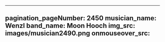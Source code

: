 ------
pagination_pageNumber: 2450
musician_name: Wenzl
band_name: Moon Hooch
img_src: images/musician2490.png
onmouseover_src: 
------